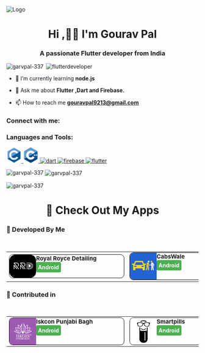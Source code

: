 
![Logo](https://blog.somniosoftware.com/content/images/2023/03/How-to-effectively-implement-Push-Notifications-in-your-Flutter-App.png)
<h1 align="center">Hi ,🙋‍♂️ I'm Gourav Pal</h1>
<h3 align="center">A passionate Flutter developer from India</h3>

<img align="right" alt="flutterdeveloper" width="400" src="https://www.sufalamtech.com/wp-content/uploads/2023/08/hire-flutter-developers.svg">

<p align="left"> <img src="https://komarev.com/ghpvc/?username=garvpal-337&label=Profile%20views&color=0e75b6&style=flat" alt="garvpal-337" /> </p>

- 🌱 I’m currently learning **node.js**

- 💬 Ask me about **Flutter ,Dart and Firebase.**

- 📫 How to reach me **gouravpal9213@gmail.com**

<h3 align="left">Connect with me:</h3>
<p align="left">
</p>

<h3 align="left">Languages and Tools:</h3>
<p align="left"> <a href="https://www.cprogramming.com/" target="_blank" rel="noreferrer"> <img src="https://raw.githubusercontent.com/devicons/devicon/master/icons/c/c-original.svg" alt="c" width="40" height="40"/> </a> <a href="https://www.w3schools.com/cpp/" target="_blank" rel="noreferrer"> <img src="https://raw.githubusercontent.com/devicons/devicon/master/icons/cplusplus/cplusplus-original.svg" alt="cplusplus" width="40" height="40"/> </a> <a href="https://dart.dev" target="_blank" rel="noreferrer"> <img src="https://www.vectorlogo.zone/logos/dartlang/dartlang-icon.svg" alt="dart" width="40" height="40"/> </a> <a href="https://firebase.google.com/" target="_blank" rel="noreferrer"> <img src="https://www.vectorlogo.zone/logos/firebase/firebase-icon.svg" alt="firebase" width="40" height="40"/> </a> <a href="https://flutter.dev" target="_blank" rel="noreferrer"> <img src="https://www.vectorlogo.zone/logos/flutterio/flutterio-icon.svg" alt="flutter" width="40" height="40"/> </a> </p>

<p><img align="left" src="https://github-readme-stats.vercel.app/api/top-langs?username=garvpal-337&show_icons=true&locale=en&layout=compact" alt="garvpal-337" /></p>

<p>&nbsp;<img align="center" src="https://github-readme-stats.vercel.app/api?username=garvpal-337&show_icons=true&locale=en" alt="garvpal-337" /></p>

<p><img align="center" src="https://github-readme-streak-stats.herokuapp.com/?user=garvpal-337&" alt="garvpal-337" /></p>


<h1 align="center">📱 Check Out My Apps</h1>


### 📱 Developed By Me
<br>

<table>
  <tr>
    <td style="width: 400px;">
      <div style="border: 1px solid black; border-radius: 10px; overflow: hidden; box-shadow: 0 2px 4px rgba(0, 0, 0, 0.1); min-width: 300px;">
        <img align="left" alt="App Icon" width="70" src="https://github.com/garvpal-337/garvpal-337/blob/main/RRD.png">
<!--         <div style="padding: 20px;"> -->
          <a style="margin: 10px 0; font-size: 15px; font-weight: bold;">Royal Royce Detailing</a> <br>
          <!-- Download Buttons -->
          <a href="https://play.google.com/store/apps/details?id=com.app.royalroyce" style="display: inline-block; margin-right: 8px; padding: 5px 5px; text-decoration: none; background-color: #4CAF50; color: white; border-radius: 4px; font-weight: bold;">Android</a>
<!--           <a href="https://apps.apple.com/us/app/my-awesome-app/id1234567890" style="display: inline-block; padding: 5px 5px; text-decoration: none; background-color: #007BFF; color: white; border-radius: 4px; font-weight: bold;">iOS</a> -->
        </div>
      </div>
    </td>
  <td style="width: 400px;">
      <div style="border: 1px solid black; border-radius: 10px; overflow: hidden; box-shadow: 0 2px 4px rgba(0, 0, 0, 0.1); width: 300px;">
        <img align="left" alt="App Icon" width="70" src="https://github.com/garvpal-337/garvpal-337/blob/main/cabswale.png">
<!--         <div style="padding: 20px;"> -->
          <a style="margin: 10px 0; font-size: 15px; font-weight: bold;">CabsWale          </a> <br>
          <!-- Download Buttons -->
          <a href="https://play.google.com/store/apps/details?id=com.app.cabswalle" style="display: inline-block; margin-right: 8px; padding: 5px 5px; text-decoration: none; background-color: #4CAF50; color: white; border-radius: 4px; font-weight: bold;">Android</a>
<!--           <a href="https://apps.apple.com/us/app/my-awesome-app/id1234567890" style="display: inline-block; padding: 5px 5px; text-decoration: none; background-color: #007BFF; color: white; border-radius: 4px; font-weight: bold;">iOS</a> -->
        </div>
      </div>
    </td>
    <!-- Add two more similar columns for Card 2 and Card 3 -->
  </tr>
</table>


### 📱 Contributed in
<br>

<table>
  <tr>
    <td style="width: 400px;">
      <div style="border: 1px solid black; border-radius: 10px; overflow: hidden; box-shadow: 0 2px 4px rgba(0, 0, 0, 0.1); min-width: 300px;">
        <img align="left" alt="App Icon" width="70" src="https://github.com/garvpal-337/garvpal-337/blob/main/iskcon.png">
<!--         <div style="padding: 20px;"> -->
          <a style="margin: 10px 0; font-size: 15px; font-weight: bold;">Iskcon Punjabi Bagh</a> <br>
          <!-- Download Buttons -->
          <a href="https://play.google.com/store/apps/details?id=com.iskcon.punjabibagh" style="display: inline-block; margin-right: 8px; padding: 5px 5px; text-decoration: none; background-color: #4CAF50; color: white; border-radius: 4px; font-weight: bold;">Android</a>
<!--           <a href="https://apps.apple.com/us/app/my-awesome-app/id1234567890" style="display: inline-block; padding: 5px 5px; text-decoration: none; background-color: #007BFF; color: white; border-radius: 4px; font-weight: bold;">iOS</a> -->
        </div>
      </div>
    </td>
  <td style="width: 400px;">
      <div style="border: 1px solid black; border-radius: 10px; overflow: hidden; box-shadow: 0 2px 4px rgba(0, 0, 0, 0.1); width: 300px;">
        <img align="left" alt="App Icon" width="70" src="https://github.com/garvpal-337/garvpal-337/blob/main/icon.png">
<!--         <div style="padding: 20px;"> -->
          <a style="margin: 10px 0; font-size: 15px; font-weight: bold;">Smartpills         </a> <br>
          <!-- Download Buttons -->
          <a href="https://play.google.com/store/apps/details?id=com.smartpills.app" style="display: inline-block; margin-right: 8px; padding: 5px 5px; text-decoration: none; background-color: #4CAF50; color: white; border-radius: 4px; font-weight: bold;">Android</a>
<!--           <a href="https://apps.apple.com/us/app/my-awesome-app/id1234567890" style="display: inline-block; padding: 5px 5px; text-decoration: none; background-color: #007BFF; color: white; border-radius: 4px; font-weight: bold;">iOS</a> -->
        </div>
      </div>
    </td>
    <!-- Add two more similar columns for Card 2 and Card 3 -->
  </tr>
</table>
